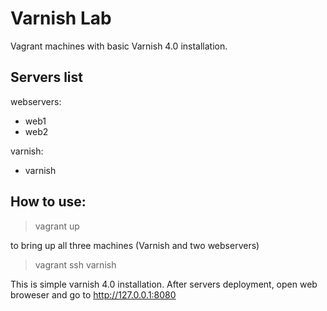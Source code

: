 # Varnish Lab

Vagrant machines with basic Varnish 4.0 installation.

## Servers list

webservers:
  - web1
  - web2

varnish:
  - varnish

## How to use:

> vagrant up

to bring up all three machines (Varnish and two webservers)

> vagrant ssh varnish

This is simple varnish 4.0 installation. After servers deployment, open web broweser and go to http://127.0.0.1:8080
